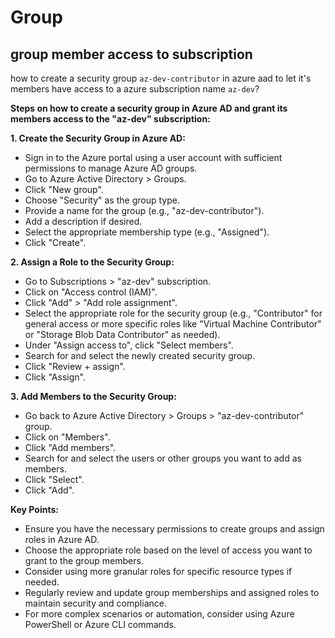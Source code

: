 # Group

## group member access to subscription
how to create a security group `az-dev-contributor` in azure aad to let it's members have access to a azure subscription name `az-dev`?

 **Steps on how to create a security group in Azure AD and grant its members access to the "az-dev" subscription:**

**1. Create the Security Group in Azure AD:**

- Sign in to the Azure portal using a user account with sufficient permissions to manage Azure AD groups.
- Go to Azure Active Directory > Groups.
- Click "New group".
- Choose "Security" as the group type.
- Provide a name for the group (e.g., "az-dev-contributor").
- Add a description if desired.
- Select the appropriate membership type (e.g., "Assigned").
- Click "Create".

**2. Assign a Role to the Security Group:**

- Go to Subscriptions > "az-dev" subscription.
- Click on "Access control (IAM)".
- Click "Add" > "Add role assignment".
- Select the appropriate role for the security group (e.g., "Contributor" for general access
  or more specific roles like "Virtual Machine Contributor" or "Storage Blob Data Contributor" as needed).
- Under "Assign access to", click "Select members".
- Search for and select the newly created security group.
- Click "Review + assign".
- Click "Assign".

**3. Add Members to the Security Group:**

- Go back to Azure Active Directory > Groups > "az-dev-contributor" group.
- Click on "Members".
- Click "Add members".
- Search for and select the users or other groups you want to add as members.
- Click "Select".
- Click "Add".

**Key Points:**

- Ensure you have the necessary permissions to create groups and assign roles in Azure AD.
- Choose the appropriate role based on the level of access you want to grant to the group members.
- Consider using more granular roles for specific resource types if needed.
- Regularly review and update group memberships and assigned roles to maintain security and compliance.
- For more complex scenarios or automation, consider using Azure PowerShell or Azure CLI commands.
